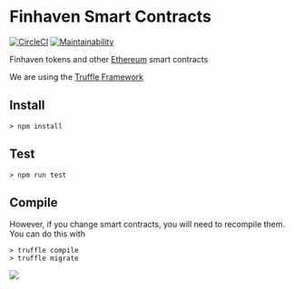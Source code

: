 # Finhaven Smart Contracts

[![CircleCI](https://circleci.com/gh/Finhaven/DealToken/tree/master.svg?style=svg)](https://circleci.com/gh/Finhaven/DealToken/tree/master)
[![Maintainability](https://api.codeclimate.com/v1/badges/5e696ad902abc5e35858/maintainability)](https://codeclimate.com/github/Finhaven/DealToken/maintainability)

Finhaven tokens and other [Ethereum](https://ethereum.org) smart contracts

We are using the [Truffle Framework](http://truffleframework.com/)

## Install

```shell
> npm install
```

## Test

```shell
> npm run test
```

## Compile

However, if you change smart contracts, you will need to recompile them. You can do this with

```shell
> truffle compile
> truffle migrate
```

![](https://ethereum.org/images/logos/ETHEREUM-LOGO_LANDSCAPE_Black_small.png)
